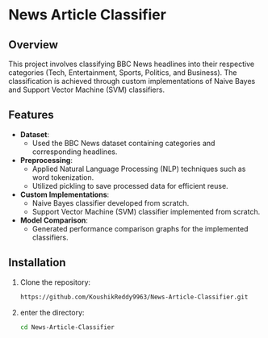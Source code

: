 # News Article Classifier  

## Overview  
This project involves classifying BBC News headlines into their respective categories (Tech, Entertainment, Sports, Politics, and Business). The classification is achieved through custom implementations of Naive Bayes and Support Vector Machine (SVM) classifiers.  

## Features  
- **Dataset**:  
  - Used the BBC News dataset containing categories and corresponding headlines.  
- **Preprocessing**:  
  - Applied Natural Language Processing (NLP) techniques such as word tokenization.  
  - Utilized pickling to save processed data for efficient reuse.  
- **Custom Implementations**:  
  - Naive Bayes classifier developed from scratch.  
  - Support Vector Machine (SVM) classifier implemented from scratch.  
- **Model Comparison**:  
  - Generated performance comparison graphs for the implemented classifiers.  

## Installation  
1. Clone the repository:  
   ```bash
   https://github.com/KoushikReddy9963/News-Article-Classifier.git
2. enter the directory:
   ```bash
   cd News-Article-Classifier


